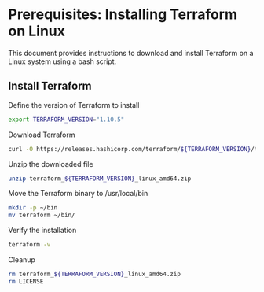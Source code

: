 # Prerequisites: Installing Terraform on Linux

This document provides instructions to download and install Terraform on a Linux system using a bash script.

## Install Terraform

Define the version of Terraform to install

```bash
export TERRAFORM_VERSION="1.10.5"
```

Download Terraform

```bash
curl -O https://releases.hashicorp.com/terraform/${TERRAFORM_VERSION}/terraform_${TERRAFORM_VERSION}_linux_amd64.zip
```

Unzip the downloaded file

```bash
unzip terraform_${TERRAFORM_VERSION}_linux_amd64.zip
```

Move the Terraform binary to /usr/local/bin

```bash
mkdir -p ~/bin
mv terraform ~/bin/
```

Verify the installation

```bash
terraform -v
```

Cleanup

```bash
rm terraform_${TERRAFORM_VERSION}_linux_amd64.zip
rm LICENSE
```

